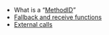 - What is a “[MethodID](https://solidity-by-example.org/function-selector/)”
- [Fallback and receive functions](https://docs.soliditylang.org/en/latest/contracts.html#receive-ether-function)
- [External calls](https://docs.soliditylang.org/en/latest/control-structures.html#external-function-calls)